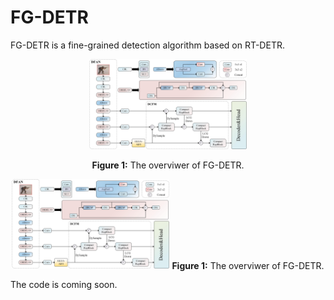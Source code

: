 # FG-DETR
FG-DETR is a fine-grained detection algorithm based on RT-DETR.

<div style="text-align: center;">
  <img src="./images/model.jpg" alt="The overviwer of FG-DETR" width="50%">
  <p><strong>Figure 1:</strong> The overviwer of FG-DETR.</p>
</div>

<p align="center">
  <img src="./images/model.jpg" alt="The overviwer of FG-DETR" width="50%">
  <strong>Figure 1:</strong> The overviwer of FG-DETR.
</p>



The code is coming soon.
